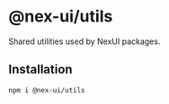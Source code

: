 # @nex-ui/utils

Shared utilities used by NexUI packages.

## Installation

```bash
npm i @nex-ui/utils
```
